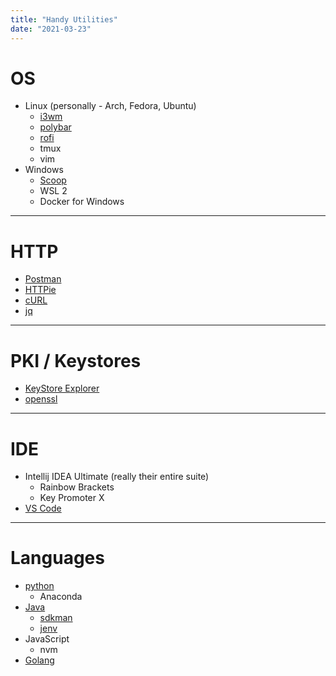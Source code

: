 ```yaml
---
title: "Handy Utilities"
date: "2021-03-23"
---
```


# OS

* Linux (personally - Arch, Fedora, Ubuntu)
  * [i3wm](https://i3wm.org)
  * [polybar](https://polybar.github.io)
  * [rofi](https://github.com/davatorium/rofi)
  * tmux
  * vim
* Windows
  * [Scoop](https://scoop.sh)
  * WSL 2
  * Docker for Windows

-----

# HTTP

* [Postman](https://www.postman.com)
* [HTTPie](https://httpie.org)
* [cURL](https://curl.haxx.se)
* [jq](https:/stedolan.github.io/jq/)

-----

# PKI / Keystores

* [KeyStore Explorer](https://keystore-explorer.org) 
* [openssl](https://www.openssl.org)

-----

# IDE

* Intellij IDEA Ultimate (really their entire suite)
  * Rainbow Brackets
  * Key Promoter X
* [VS Code](https://code.visualstudio.com)

-----

# Languages

* [python](https://www.python.org)
  * Anaconda
* [Java](https://openjdk.java.net)
  * [sdkman](https://sdkman.io)
  * [jenv](https://www.jenv.be)
* JavaScript
  * nvm
* [Golang](https://golang.org)

